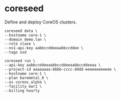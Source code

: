 # coreseed

Define and deploy CoreOS clusters.

```
coreseed data \
--hostname core-1 \
--domain demo.lan \
--role slave \
--ns1-api-key aabbccddeeaabbccddee \
--tags osd
```

```
coreseed run \
--api-key aabbccddeeaabbccddeeaabbccddeeaa \
--project-id aaaaaaaa-bbbb-cccc-dddd-eeeeeeeeeeee \
--hostname core-1 \
--plan baremetal_0 \
--os coreos_alpha \
--facility ewr1 \
--billing hourly
```
